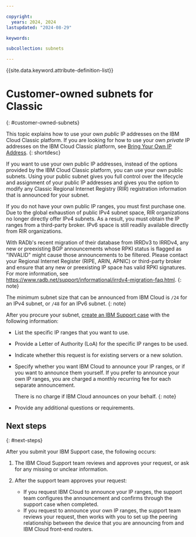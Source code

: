 ```yaml
---

copyright:
  years: 2024, 2024
lastupdated: "2024-08-29"

keywords:

subcollection: subnets

---
```


{{site.data.keyword.attribute-definition-list}}

# Customer-owned subnets for Classic
{: #customer-owned-subnets}

This topic explains how to use your own _public_ IP addresses on the IBM Cloud Classic platform. If you are looking for how to use your own _private_ IP addresses on the IBM Cloud Classic platform, see [Bring Your Own IP Address](/docs/solution-tutorials?topic=solution-tutorials-byoip).
{: shortdesc}

If you want to use your own public IP addresses, instead of the options provided by the IBM Cloud Classic platform, you can use your own public subnets. Using your public subnet gives you full control over the lifecycle and assignment of your public IP addresses and gives you the option to modify any Classic Regional Internet Registry (RIR) registration information that is announced for your subnet.

If you do not have your own public IP ranges, you must first purchase one. Due to the global exhaustion of public IPv4 subnet space, RIR organizations no longer directly offer IPv4 subnets. As a result, you must obtain the IP ranges from a third-party broker. IPv6 space is still readily available directly from RIR organizations.

With RADb's recent migration of their database from IRRDv3 to IRRDv4, any new or preexisting BGP announcements whose RPKI status is flagged as "INVALID" might cause those announcements to be filtered. Please contact your Regional Internet Register (RIPE, ARIN, APNIC) or third-party broker and ensure that any new or preexisting IP space has valid RPKI signatures. For more information, see https://www.radb.net/support/informational/irrdv4-migration-faq.html.
{: note}

The minimum subnet size that can be announced from IBM Cloud is `/24` for an IPv4 subnet, or `/48` for an IPv6 subnet.
{: note}

After you procure your subnet, [create an IBM Support case](/docs/get-support?topic=get-support-open-case&interface=ui) with the following information:

* List the specific IP ranges that you want to use.
* Provide a Letter of Authority (LoA) for the specific IP ranges to be used.
* Indicate whether this request is for existing servers or a new solution.
* Specify whether you want IBM Cloud to announce your IP ranges, or if you want to announce them yourself. If you prefer to announce your own IP ranges, you are charged a monthly recurring fee for each separate announcement.

   There is no charge if IBM Cloud announces on your behalf.
   {: note}

* Provide any additional questions or requirements.

## Next steps
{: #next-steps}

After you submit your IBM Support case, the following occurs:

1. The IBM Cloud Support team reviews and approves your request, or ask for any missing or unclear information.
1. After the support team approves your request:

   * If you request IBM Cloud to announce your IP ranges, the support team configures the announcement and confirms through the support case when completed.
   * If you request to announce your own IP ranges, the support team reviews your request, then works with you to set up the peering relationship between the device that you are announcing from and IBM Cloud front-end routers.
